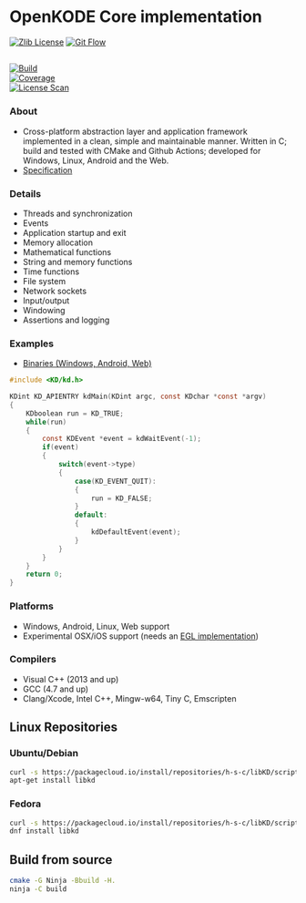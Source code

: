 # OpenKODE Core implementation
[![Zlib License](https://img.shields.io/:license-zlib-blue.svg)](https://opensource.org/licenses/Zlib)
[![Git Flow](https://img.shields.io/:standard-gitflow-green.svg)](http://nvie.com/git-model)

##
[![Build](https://img.shields.io/github/actions/workflow/status/h-s-c/libKD/ctest.yml?branch=develop)](https://github.com/h-s-c/libKD/actions)  
[![Coverage](https://img.shields.io/codecov/c/github/h-s-c/libKD/develop.svg?label=coverage)](https://codecov.io/gh/h-s-c/libKD)  
[![License Scan](https://app.fossa.com/api/projects/git%2Bgithub.com%2Fh-s-c%2FlibKD.svg?type=shield)](https://app.fossa.com/projects/git%2Bgithub.com%2Fh-s-c%2FlibKD?ref=badge_shield)

### About
-   Cross-platform abstraction layer and application framework implemented in a clean, simple and maintainable manner. Written in C; build and tested with CMake and Github Actions; developed for Windows, Linux, Android and the Web.
-   [Specification](https://www.khronos.org/registry/kode/)

### Details
-   Threads and synchronization
-   Events
-   Application startup and exit
-   Memory allocation
-   Mathematical functions
-   String and memory functions
-   Time functions
-   File system
-   Network sockets
-   Input/output
-   Windowing
-   Assertions and logging

### Examples
-   [Binaries (Windows, Android, Web)](https://h-s-c.github.io/libkd/)

```C
#include <KD/kd.h>

KDint KD_APIENTRY kdMain(KDint argc, const KDchar *const *argv)
{
    KDboolean run = KD_TRUE;
    while(run)
    {
        const KDEvent *event = kdWaitEvent(-1);
        if(event)
        {
            switch(event->type)
            {
                case(KD_EVENT_QUIT):
                {
                    run = KD_FALSE;
                }
                default:
                {
                    kdDefaultEvent(event);
                }
            }
        }
    }
    return 0;
}
```

### Platforms
-   Windows, Android, Linux, Web support
-   Experimental OSX/iOS support (needs an [EGL implementation](https://github.com/davidandreoletti/libegl/))

### Compilers
-   Visual C++ (2013 and up)
-   GCC (4.7 and up)
-   Clang/Xcode, Intel C++, Mingw-w64, Tiny C, Emscripten

## Linux Repositories
### Ubuntu/Debian
```bash
curl -s https://packagecloud.io/install/repositories/h-s-c/libKD/script.deb.sh | sudo bash
apt-get install libkd
```

### Fedora
```bash
curl -s https://packagecloud.io/install/repositories/h-s-c/libKD/script.rpm.sh | sudo bash
dnf install libkd
```

## Build from source
```bash
cmake -G Ninja -Bbuild -H.
ninja -C build
```